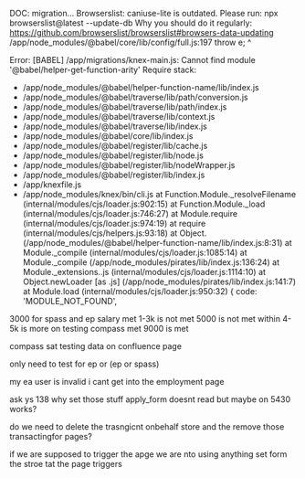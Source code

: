 DOC: migration...
Browserslist: caniuse-lite is outdated. Please run:
  npx browserslist@latest --update-db
  Why you should do it regularly: https://github.com/browserslist/browserslist#browsers-data-updating
/app/node_modules/@babel/core/lib/config/full.js:197
      throw e;
      ^

Error: [BABEL] /app/migrations/knex-main.js: Cannot find module '@babel/helper-get-function-arity'
Require stack:
- /app/node_modules/@babel/helper-function-name/lib/index.js
- /app/node_modules/@babel/traverse/lib/path/conversion.js
- /app/node_modules/@babel/traverse/lib/path/index.js
- /app/node_modules/@babel/traverse/lib/context.js
- /app/node_modules/@babel/traverse/lib/index.js
- /app/node_modules/@babel/core/lib/index.js
- /app/node_modules/@babel/register/lib/cache.js
- /app/node_modules/@babel/register/lib/node.js
- /app/node_modules/@babel/register/lib/nodeWrapper.js
- /app/node_modules/@babel/register/lib/index.js
- /app/knexfile.js
- /app/node_modules/knex/bin/cli.js
    at Function.Module._resolveFilename (internal/modules/cjs/loader.js:902:15)
    at Function.Module._load (internal/modules/cjs/loader.js:746:27)
    at Module.require (internal/modules/cjs/loader.js:974:19)
    at require (internal/modules/cjs/helpers.js:93:18)
    at Object.<anonymous> (/app/node_modules/@babel/helper-function-name/lib/index.js:8:31)
    at Module._compile (internal/modules/cjs/loader.js:1085:14)
    at Module._compile (/app/node_modules/pirates/lib/index.js:136:24)
    at Module._extensions..js (internal/modules/cjs/loader.js:1114:10)
    at Object.newLoader [as .js] (/app/node_modules/pirates/lib/index.js:141:7)
    at Module.load (internal/modules/cjs/loader.js:950:32) {
  code: 'MODULE_NOT_FOUND',

3000 for spass and ep salary met
	1-3k is not met
5000 is not met
	within 4-5k is more on testing compass met
9000 is met

compass sat testing data on confluence page

only need to test for ep or (ep or spass)

my ea user is invalid i cant get into the employment page

ask ys 138 why set those stuff apply_form doesnt read but maybe on 5430 works?

do we need to delete the trasngicnt onbehalf store and the remove those transactingfor pages?

if we are supposed to trigger the apge we are nto using anything set form the stroe tat the page triggers 